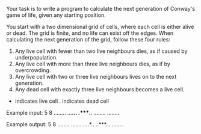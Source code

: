Your task is to write a program to calculate the next generation of Conway's game of life, given any starting position.

You start with a two dimensional grid of cells, where each cell is either alive or dead. The grid is finite, and no life can exist off the edges. When calculating the next generation of the grid, follow these four rules:

1. Any live cell with fewer than two live neighbours dies, as if caused by underpopulation.
2. Any live cell with more than three live neighbours dies, as if by overcrowding.
3. Any live cell with two or three live neighbours lives on to the next generation.
4. Any dead cell with exactly three live neighbours becomes a live cell.

- indicates live cell
  . indicates dead cell

Example input:
5 8
........
...**...
.\*\*\***..
........
........

Example output:
5 8
........
....._..
.._..\*..
..\*\*\*...
........
